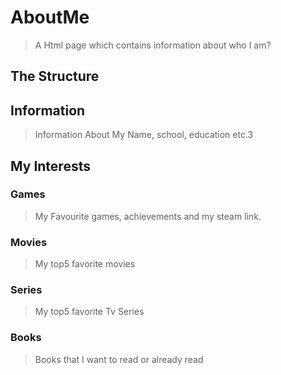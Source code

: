 # AboutMe

> A Html page which contains information about who I am?

## The Structure

## Information

>Information About My Name, school, education etc.3

## My Interests

### Games

>My Favourite games, achievements and my steam link.

### Movies

>My top5 favorite movies

### Series

>My top5 favorite Tv Series

### Books

>Books that I want to read or already read